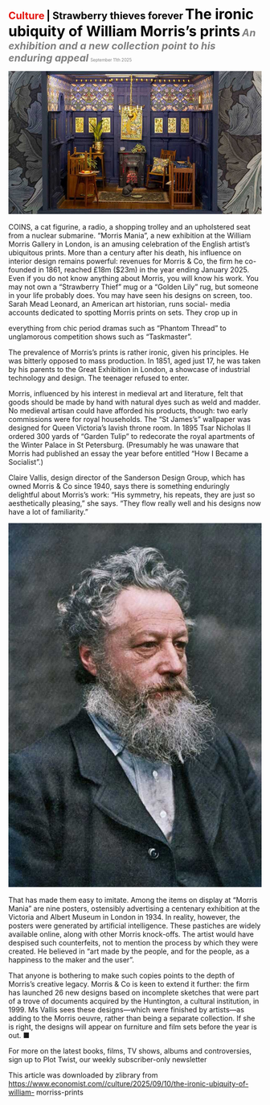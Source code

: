 <span style="color:#E3120B; font-size:14.9pt; font-weight:bold;">Culture</span> <span style="color:#000000; font-size:14.9pt; font-weight:bold;">| Strawberry thieves forever</span>
<span style="color:#000000; font-size:21.0pt; font-weight:bold;">The ironic ubiquity of William Morris’s prints</span>
<span style="color:#808080; font-size:14.9pt; font-weight:bold; font-style:italic;">An exhibition and a new collection point to his enduring appeal</span>
<span style="color:#808080; font-size:6.2pt;">September 11th 2025</span>

![](../images/075_The_ironic_ubiquity_of_William_Morriss_prints/p0301_img01.jpeg)

COINS, a cat figurine, a radio, a shopping trolley and an upholstered seat from a nuclear submarine. “Morris Mania”, a new exhibition at the William Morris Gallery in London, is an amusing celebration of the English artist’s ubiquitous prints. More than a century after his death, his influence on interior design remains powerful: revenues for Morris & Co, the firm he co- founded in 1861, reached £18m ($23m) in the year ending January 2025. Even if you do not know anything about Morris, you will know his work. You may not own a “Strawberry Thief” mug or a “Golden Lily” rug, but someone in your life probably does. You may have seen his designs on screen, too. Sarah Mead Leonard, an American art historian, runs social- media accounts dedicated to spotting Morris prints on sets. They crop up in

everything from chic period dramas such as “Phantom Thread” to unglamorous competition shows such as “Taskmaster”.

The prevalence of Morris’s prints is rather ironic, given his principles. He was bitterly opposed to mass production. In 1851, aged just 17, he was taken by his parents to the Great Exhibition in London, a showcase of industrial technology and design. The teenager refused to enter.

Morris, influenced by his interest in medieval art and literature, felt that goods should be made by hand with natural dyes such as weld and madder. No medieval artisan could have afforded his products, though: two early commissions were for royal households. The “St James’s” wallpaper was designed for Queen Victoria’s lavish throne room. In 1895 Tsar Nicholas II ordered 300 yards of “Garden Tulip” to redecorate the royal apartments of the Winter Palace in St Petersburg. (Presumably he was unaware that Morris had published an essay the year before entitled “How I Became a Socialist”.)

Claire Vallis, design director of the Sanderson Design Group, which has owned Morris & Co since 1940, says there is something enduringly delightful about Morris’s work: “His symmetry, his repeats, they are just so aesthetically pleasing,” she says. “They flow really well and his designs now have a lot of familiarity.”

![](../images/075_The_ironic_ubiquity_of_William_Morriss_prints/p0302_img01.jpeg)

That has made them easy to imitate. Among the items on display at “Morris Mania” are nine posters, ostensibly advertising a centenary exhibition at the Victoria and Albert Museum in London in 1934. In reality, however, the posters were generated by artificial intelligence. These pastiches are widely available online, along with other Morris knock-offs. The artist would have despised such counterfeits, not to mention the process by which they were created. He believed in “art made by the people, and for the people, as a happiness to the maker and the user”.

That anyone is bothering to make such copies points to the depth of Morris’s creative legacy. Morris & Co is keen to extend it further: the firm has launched 26 new designs based on incomplete sketches that were part of a trove of documents acquired by the Huntington, a cultural institution, in 1999. Ms Vallis sees these designs—which were finished by artists—as adding to the Morris oeuvre, rather than being a separate collection. If she is right, the designs will appear on furniture and film sets before the year is out. ■

For more on the latest books, films, TV shows, albums and controversies, sign up to Plot Twist, our weekly subscriber-only newsletter

This article was downloaded by zlibrary from https://www.economist.com//culture/2025/09/10/the-ironic-ubiquity-of-william- morriss-prints